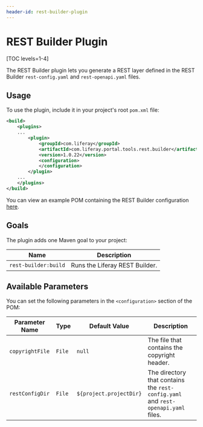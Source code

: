 ```yaml
---
header-id: rest-builder-plugin
---
```


# REST Builder Plugin

[TOC levels=1-4]

The REST Builder plugin lets you generate a REST layer defined in the REST
Builder `rest-config.yaml` and `rest-openapi.yaml` files.

## Usage

To use the plugin, include it in your project's root `pom.xml` file:

```xml
<build>
    <plugins>
    ...
        <plugin>
            <groupId>com.liferay</groupId>
            <artifactId>com.liferay.portal.tools.rest.builder</artifactId>
            <version>1.0.22</version>
            <configuration>
            </configuration>
        </plugin>
    ...
    </plugins>
</build>
```

You can view an example POM containing the REST Builder configuration
[here](https://github.com/liferay/liferay-portal/blob/master/modules/util/portal-tools-rest-builder/samples/pom.xml).

## Goals

The plugin adds one Maven goal to your project:

Name | Description
---- | -----------
`rest-builder:build` | Runs the Liferay REST Builder.

## Available Parameters

You can set the following parameters in the `<configuration>` section of the
POM:

Parameter Name | Type | Default Value | Description
------------- | ---- | ------------- | -----------
`copyrightFile` | `File` | `null` | The file that contains the copyright header.
`restConfigDir` | `File` | `${project.projectDir}` | The directory that contains the `rest-config.yaml` and `rest-openapi.yaml` files.
